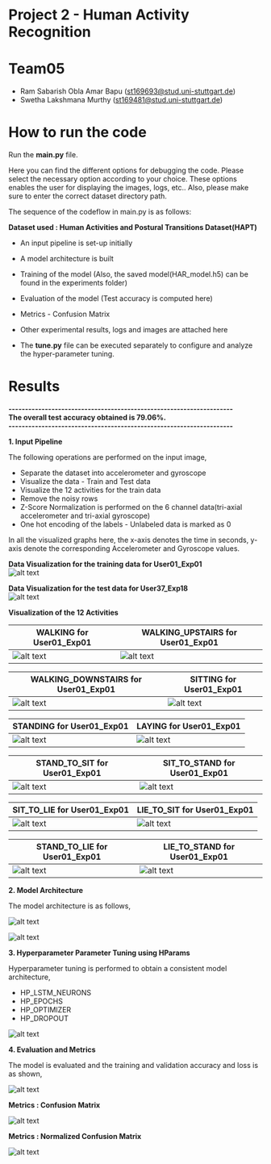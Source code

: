 # Project 2 - Human Activity Recognition

# Team05 
- Ram Sabarish Obla Amar Bapu (st169693@stud.uni-stuttgart.de)  
- Swetha Lakshmana Murthy     (st169481@stud.uni-stuttgart.de)  

# How to run the code
Run the **main.py** file.

Here you can find the different options for debugging the code. Please select the necessary option according to your choice. 
These options enables the user for displaying the images, logs, etc..
Also, please make sure to enter the correct dataset directory path.

The sequence of the codeflow in main.py is as follows:

**Dataset used : Human Activities and Postural Transitions Dataset(HAPT)**
- An input pipeline is set-up initially  
- A model architecture is built
- Training of the model (Also, the saved model(HAR_model.h5) can be found in the experiments folder)  
- Evaluation of the model (Test accuracy is computed here)  
- Metrics - Confusion Matrix
- Other experimental results, logs and images are attached here

- The **tune.py** file can be executed separately to configure and analyze the hyper-parameter tuning.  

# Results

**--------------------------------------------------------------------**  
**The overall test accuracy obtained is 79.06%.**  
**--------------------------------------------------------------------**  


**1.  Input Pipeline**  

The following operations are performed on the input image,

- Separate the dataset into accelerometer and gyroscope  
- Visualize the data - Train and Test data  
- Visualize the 12 activities for the train data  
- Remove the noisy rows  
- Z-Score Normalization is performed on the 6 channel data(tri-axial accelerometer and tri-axial gyroscope)  
- One hot encoding of the labels - Unlabeled data is marked as 0

In all the visualized graphs here, the x-axis denotes the time in seconds, y-axis denote the corresponding Accelerometer and Gyroscope values.   

**Data Visualization for the training data for User01_Exp01**  
![alt text](experiments/images/Train.png)  

**Data Visualization for the test data for User37_Exp18**  
![alt text](experiments/images/Testing.png)

**Visualization of the 12 Activities**  

| **WALKING for User01_Exp01**                    | **WALKING_UPSTAIRS for User01_Exp01**                    |
|---------------------------------------------|---------------------------------------------|
| ![alt text](experiments/images/Walking.png) | ![alt text](experiments/images/Walking_Upstairs.png) |


| **WALKING_DOWNSTAIRS for User01_Exp01**                    | **SITTING for User01_Exp01**                    |
|---------------------------------------------|---------------------------------------------|
| ![alt text](experiments/images/Walking_Downstairs.png) | ![alt text](experiments/images/Sitting.png) |


| **STANDING for User01_Exp01**                    | **LAYING for User01_Exp01**                    |
|---------------------------------------------|---------------------------------------------|
| ![alt text](experiments/images/Standing.png) | ![alt text](experiments/images/LAYING.png) |


| **STAND_TO_SIT for User01_Exp01**                    | **SIT_TO_STAND for User01_Exp01**                    |
|---------------------------------------------|---------------------------------------------|
| ![alt text](experiments/images/Stand_to_Sit.png) | ![alt text](experiments/images/Sit_to_stand.png) |


| **SIT_TO_LIE for User01_Exp01**                    | **LIE_TO_SIT for User01_Exp01**                    |
|---------------------------------------------|---------------------------------------------|
| ![alt text](experiments/images/Sit_to_lie.png) | ![alt text](experiments/images/lie_to_sit.png) |


| **STAND_TO_LIE for User01_Exp01**                    | **LIE_TO_STAND for User01_Exp01**                    |
|---------------------------------------------|---------------------------------------------|
| ![alt text](experiments/images/Stand_to_lie.png) | ![alt text](experiments/images/Lie_to_stand.png) |


**2.  Model Architecture**

The model architecture is as follows,

![alt text](experiments/images/HAR_Model_Architecture.png)

![alt text](experiments/images/HAR_Model_Summary.png)

**3. Hyperparameter Parameter Tuning using HParams**  

Hyperparameter tuning is performed to obtain a consistent model architecture,  

- HP_LSTM_NEURONS
- HP_EPOCHS  
- HP_OPTIMIZER 
- HP_DROPOUT  

![alt text](experiments/images/HP_tuning.png)

**4. Evaluation and Metrics**

The model is evaluated and the training and validation accuracy and loss is as shown,

![alt text](experiments/images/Train_Test_Graph.png)

**Metrics : Confusion Matrix**

![alt text](experiments/images/Confusion_matrix.png)


**Metrics : Normalized Confusion Matrix**

![alt text](experiments/images/normalized_matrix.png)


